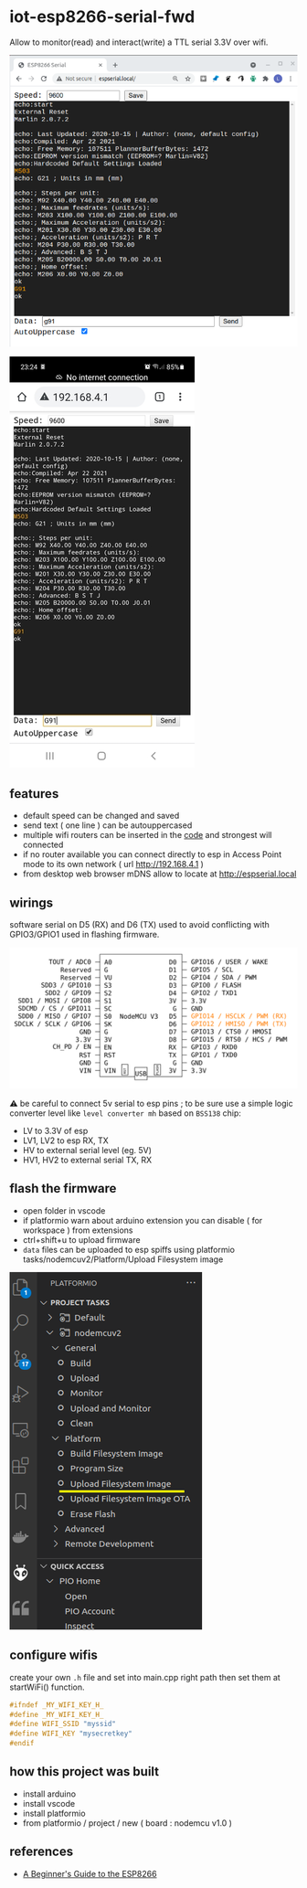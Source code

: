 # iot-esp8266-serial-fwd

Allow to monitor(read) and interact(write) a TTL serial 3.3V over wifi.

![](doc/desktop.png)

![](doc/mobile.jpg)

## features

- default speed can be changed and saved
- send text ( one line ) can be autouppercased
- multiple wifi routers can be inserted in the [code]() and strongest will connected
- if no router available you can connect directly to esp in Access Point mode to its own network ( url http://192.168.4.1 )
- from desktop web browser mDNS allow to locate at http://espserial.local

## wirings

software serial on D5 (RX) and D6 (TX) used to avoid conflicting with GPIO3/GPIO1 used in flashing firmware.

![](doc/wirings.svg)

:warning: be careful to connect 5v serial to esp pins ; to be sure use a simple logic converter level like `level converter mh` based on `BSS138` chip:
- LV to 3.3V of esp
- LV1, LV2 to esp RX, TX
- HV to external serial level (eg. 5V)
- HV1, HV2 to external serial TX, RX

## flash the firmware

- open folder in vscode
- if platformio warn about arduino extension you can disable ( for workspace ) from extensions
- ctrl+shift+u to upload firmware
- `data` files can be uploaded to esp spiffs using platformio tasks/nodemcuv2/Platform/Upload Filesystem image

![](doc/platformio-spiffs.png)

## configure wifis

create your own `.h` file and set into main.cpp right path then set them at startWiFi() function.

```c
#ifndef _MY_WIFI_KEY_H_
#define _MY_WIFI_KEY_H_
#define WIFI_SSID "myssid"
#define WIFI_KEY "mysecretkey"
#endif
```

## how this project was built

- install arduino
- install vscode
- install platformio
- from platformio / project / new ( board : nodemcu v1.0 )

## references

- [A Beginner's Guide to the ESP8266](https://tttapa.github.io/ESP8266/Chap01%20-%20ESP8266.html)